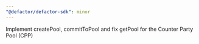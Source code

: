 ```yaml
---
"@defactor/defactor-sdk": minor
---
```


Implement createPool, commitToPool and fix getPool for the Counter Party Pool (CPP)
